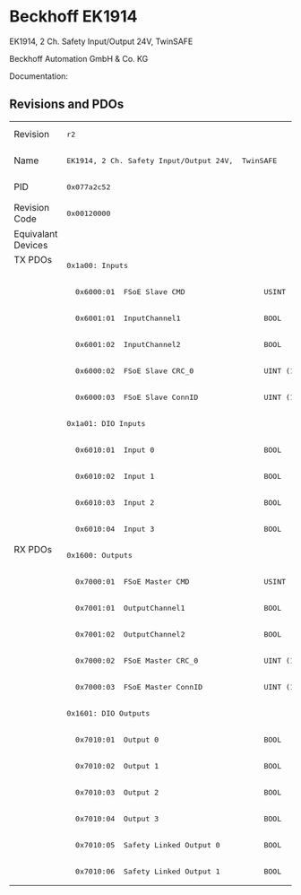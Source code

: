 # Beckhoff EK1914

EK1914, 2 Ch. Safety Input/Output 24V,  TwinSAFE

Beckhoff Automation GmbH & Co. KG

Documentation: <a href=""></a>

## Revisions and PDOs
<table>
<tr >
<td class="first">Revision</td>
<td ><pre>r2</pre></td>
</tr>
<tr >
<td class="first">Name</td>
<td ><pre>EK1914, 2 Ch. Safety Input/Output 24V,  TwinSAFE</pre></td>
</tr>
<tr >
<td class="first">PID</td>
<td ><pre>0x077a2c52</pre></td>
</tr>
<tr >
<td class="first">Revision Code</td>
<td ><pre>0x00120000</pre></td>
</tr>
<tr >
<td class="first">Equivalant Devices</td>
<td ></td>
</tr>
<tr class="txpdo pdosection">
<td class="first" rowspan=11 valign=top>TX PDOs</td>
<td><pre>0x1a00: Inputs</pre></td>
<td></td>
</tr>
<tr class="txpdo">
<td ><pre>  0x6000:01  FSoE Slave CMD                  USINT (8 bits)</pre></td>
</tr>
<tr class="txpdo">
<td ><pre>  0x6001:01  InputChannel1                   BOOL</pre></td>
</tr>
<tr class="txpdo">
<td ><pre>  0x6001:02  InputChannel2                   BOOL</pre></td>
</tr>
<tr class="txpdo">
<td ><pre>  0x6000:02  FSoE Slave CRC_0                UINT (16 bits)</pre></td>
</tr>
<tr class="txpdo">
<td ><pre>  0x6000:03  FSoE Slave ConnID               UINT (16 bits)</pre></td>
</tr>
<tr class="txpdo pdosection">
<td ><pre>0x1a01: DIO Inputs</pre></td>
</tr>
<tr class="txpdo">
<td ><pre>  0x6010:01  Input 0                         BOOL</pre></td>
</tr>
<tr class="txpdo">
<td ><pre>  0x6010:02  Input 1                         BOOL</pre></td>
</tr>
<tr class="txpdo">
<td ><pre>  0x6010:03  Input 2                         BOOL</pre></td>
</tr>
<tr class="txpdo">
<td ><pre>  0x6010:04  Input 3                         BOOL</pre></td>
</tr>
<tr class="rxpdo pdosection">
<td class="first" rowspan=13 valign=top>RX PDOs</td>
<td><pre>0x1600: Outputs</pre></td>
<td></td>
</tr>
<tr class="rxpdo">
<td ><pre>  0x7000:01  FSoE Master CMD                 USINT (8 bits)</pre></td>
</tr>
<tr class="rxpdo">
<td ><pre>  0x7001:01  OutputChannel1                  BOOL</pre></td>
</tr>
<tr class="rxpdo">
<td ><pre>  0x7001:02  OutputChannel2                  BOOL</pre></td>
</tr>
<tr class="rxpdo">
<td ><pre>  0x7000:02  FSoE Master CRC_0               UINT (16 bits)</pre></td>
</tr>
<tr class="rxpdo">
<td ><pre>  0x7000:03  FSoE Master ConnID              UINT (16 bits)</pre></td>
</tr>
<tr class="rxpdo pdosection">
<td ><pre>0x1601: DIO Outputs</pre></td>
</tr>
<tr class="rxpdo">
<td ><pre>  0x7010:01  Output 0                        BOOL</pre></td>
</tr>
<tr class="rxpdo">
<td ><pre>  0x7010:02  Output 1                        BOOL</pre></td>
</tr>
<tr class="rxpdo">
<td ><pre>  0x7010:03  Output 2                        BOOL</pre></td>
</tr>
<tr class="rxpdo">
<td ><pre>  0x7010:04  Output 3                        BOOL</pre></td>
</tr>
<tr class="rxpdo">
<td ><pre>  0x7010:05  Safety Linked Output 0          BOOL</pre></td>
</tr>
<tr class="rxpdo">
<td ><pre>  0x7010:06  Safety Linked Output 1          BOOL</pre></td>
</tr>
</table>
